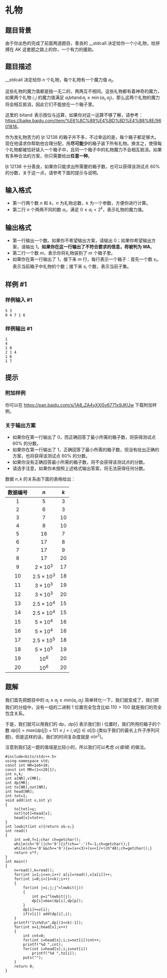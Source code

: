 # 礼物

## 题目背景

由于你出色的完成了前面两道题目，善良的 __stdcall 决定给你一个小礼物，给拼搏在 AK 这套题之路上的你，一个有力的援助。

## 题目描述

__stdcall 决定给你 $n$ 个礼物，每个礼物有一个魔力值 $a_i$。

这些礼物的魔力值都是独一无二的，两两互不相同。这些礼物都有着神奇的魔力，如果两个礼物 $i, j$ 的魔力值满足 $a_i \operatorname{bitand} a_j \ge \min(a_i, a_j)$，那么这两个礼物的魔力将会相互抵消，因此它们不能放在一个箱子里。

这里的 $\operatorname{bitand}$ 表示按位与运算，如果你对这一运算不够了解，请参考：<https://baike.baidu.com/item/%E6%8C%89%E4%BD%8D%E4%B8%8E/9601818>。

作为发礼物苦力的 ljt 12138 的箱子并不多，不过幸运的是，每个箱子都足够大。现在他请求你帮助他合理分配，用**尽可能少**的箱子装下所有礼物。换言之，使得每个礼物都被恰好装入一个箱子中，且同一个箱子中的礼物魔力不会相互抵消。如果有多种合法的方案，你只需要给出**任意一种**。

ljt 12138 十分善良，如果你只能求出所需要的箱子数，也可以获得该测试点 $60\%$ 的分数，关于这一点，请参考下面的提示与说明。

## 输入格式

- 第一行两个数 $n$ 和 $k$，$n$ 为礼物总数，$k$ 为一个参数，方便你进行计算。
- 第二行 $n$ 个两两不同的数 $a_i$，满足 $0\le a_i < 2^k$，表示礼物的魔力值。

## 输出格式

- 第一行输出一个数。如果你不希望输出方案，请输出 0；如果你希望输出方案，请输出 $1$。**如果你在这一行输出了不符合要求的信息，将被判为 WA**。
- 第二行一个数 $m$，表示你将礼物装到了 $m$ 个箱子里。
- 如果你在第一行输出了 $1$，接下来 $m$ 行，每行表示一个箱子：首先一个数 $s_i$，表示当前箱子中礼物的个数；接下来 $s_i$ 个数，表示当前子集。

## 样例 #1

### 样例输入 #1

```
5 3
0 4 7 1 6
```

### 样例输出 #1

```
1
4
1 0
2 1 4
1 6
1 7
```

## 提示

### 附加样例

你可以在  <https://pan.baidu.com/s/1A8_ZA4yXXi5y6771x9JKUw> 下载附加样例。

### 关于输出方案

- 如果你在第一行输出了 $0$，而正确回答了最小所需的箱子数，将获得测试点 $60\%$ 的分数。
- 如果你在第一行输出了 $1$，正确回答了最小所需的箱子数，但没有给出正确的方案，也将获得该测试点 $60\%$ 的分数。
- 如果你没有正确回答最小所需的箱子数，将不会获得该测试点的分数。
- 请选手注意，如果你未按照上述格式输出答案，将无法获得任何分数。

数据 $n, k$ 的关系由下面的表格给出：

|数据编号| $n$ | $k$ |
|:----:|:----:|:----:|
| $1$ | $5$ | $3$ |
| $2$ | $6$ | $3$ |
| $3$ | $7$ | $10$ |
| $4$ | $8$ | $10$ |
| $5$ | $16$ | $7$ |
| $6$ | $17$ | $8$ |
| $7$ | $17$ | $9$ |
| $8$ | $17$ | $20$ |
| $9$ | $2\times 10^3$ | $17$ |
| $10$ | $2.5\times 10^3$ | $18$ |
| $11$ | $3\times 10^3$ | $19$ |
| $12$ | $3\times 10^3$ | $20$ |
| $13$ | $2.5\times 10^4$ | $15$ |
| $14$ | $2.5\times 10^4$ | $15$ |
| $15$ | $5\times 10^4$ | $16$ |
| $16$ | $5\times 10^4$ | $16$ |
| $17$ | $2.5\times 10^5$ | $18$ |
| $18$ | $5\times 10^5$ | $19$ |
| $19$ | $10^6$ | $20$ |
| $20$ | $10^6$ | $20$ |


## 题解
我们首先把题目中的 $a_{i}\land a_{j}\geq min(a_{i},a_{j})$ 简单转化一下，我们就变成了，我们把我们的分组中，没有一组的二进制 1 位置完全包含比如 $110>100$ 就是我们的完全包含关系。

于是，我们就可以用我们的 dp，$dp[i]$ 表示我们到 i 位置时，我们所用的箱子的个数 $dp[i]=max(dp[j])+1(1\leq j<i,a[j] \in a[i])$.(类似于我们的最长上升子序列问题)，但是这样的话，我们的时间复杂度就是 $o(n^2)$。

注意到我们这一题的值域是比较小的，所以我们可以考虑 $o(值域)$ 的做法。

```
#include<bits/stdc++.h>
using namespace std;
const int NR=1e6+10;
const int MR=(1<<20|1);
int n,k;
int a[NR],v[MR];
int dp[MR];
int to[NR],nxt[NR];
int head[NR];
int tot=1;
void add(int x,int y)
{
	to[tot]=y;
	nxt[tot]=head[x];
	head[x]=tot++;
}
int lowbit(int x){return x&-x;}
int read()
{
	int x=0,f=1;char ch=getchar();
	while(ch<'0'||ch>'9'){if(ch=='-')f=-1;ch=getchar();}
	while(ch>='0'&&ch<='9'){x=(x<<3)+(x<<1)+(ch^48);ch=getchar();}
	return x*f;
}
int main()
{
	n=read(),k=read();
	for(int i=1;i<=n;i++) a[i]=read(),v[a[i]]++;
	for(int i=0;i<(1<<k);i++)
	{
		for(int j=i;j;j^=lowbit(j))
		{
			int p=i^lowbit(j);
			dp[i]=max(dp[i],dp[p]);
		}
		dp[i]+=v[i];
		if(v[i]) add(dp[i],i);
	}
	printf("1\n%d\n",dp[(1<<k)-1]);
	for(int x=1;head[x];x++)
	{
		int cnt=0;
		for(int i=head[x];i;i=nxt[i])cnt++;
		printf("%d ",cnt);
		for(int i=head[x];i;i=nxt[i])
			printf("%d ",to[i]);
		puts("");
	}
	return 0;
}
```
